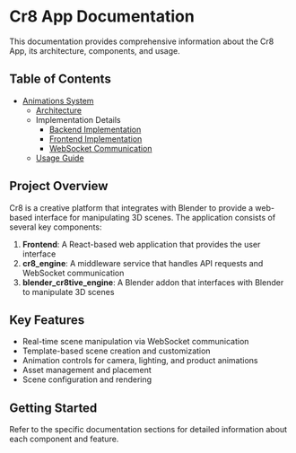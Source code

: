 # Cr8 App Documentation

This documentation provides comprehensive information about the Cr8 App, its architecture, components, and usage.

## Table of Contents

- [Animations System](./animations/overview.md)
  - [Architecture](./animations/architecture.md)
  - Implementation Details
    - [Backend Implementation](./animations/implementation/backend.md)
    - [Frontend Implementation](./animations/implementation/frontend.md)
    - [WebSocket Communication](./animations/implementation/websocket.md)
  - [Usage Guide](./animations/usage.md)

## Project Overview

Cr8 is a creative platform that integrates with Blender to provide a web-based interface for manipulating 3D scenes. The application consists of several key components:

1. **Frontend**: A React-based web application that provides the user interface
2. **cr8_engine**: A middleware service that handles API requests and WebSocket communication
3. **blender_cr8tive_engine**: A Blender addon that interfaces with Blender to manipulate 3D scenes

## Key Features

- Real-time scene manipulation via WebSocket communication
- Template-based scene creation and customization
- Animation controls for camera, lighting, and product animations
- Asset management and placement
- Scene configuration and rendering

## Getting Started

Refer to the specific documentation sections for detailed information about each component and feature.
